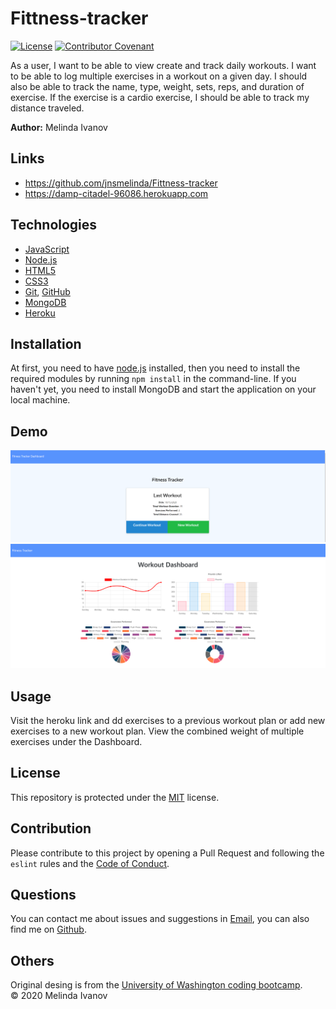 # Fittness-tracker

[![License](https://img.shields.io/static/v1?label=License&message=MIT&color=green)](https://choosealicense.com/licenses/mit/)
[![Contributor Covenant](https://img.shields.io/badge/Contributor%20Covenant-v2.0%20adopted-ff69b4.svg)](https://www.contributor-covenant.org/version/2/0/code_of_conduct/)

As a user, I want to be able to view create and track daily workouts. I want to be able to log multiple exercises in a workout on a given day. I should also be able to track the name, type, weight, sets, reps, and duration of exercise. If the exercise is a cardio exercise, I should be able to track my distance traveled.

**Author:** Melinda Ivanov

## Links
- https://github.com/jnsmelinda/Fittness-tracker
- https://damp-citadel-96086.herokuapp.com

## Technologies
- [JavaScript](https://www.javascript.com)
- [Node.js](https://nodejs.org/en/)
- [HTML5](https://en.wikipedia.org/wiki/HTML5)
- [CSS3](https://en.wikipedia.org/wiki/Cascading_Style_Sheets)
- [Git](https://git-scm.com/), [GitHub](https://github.com)
- [MongoDB](https://www.mongodb.com/)
- [Heroku](https://www.heroku.com/)

## Installation
At first, you need to have [node.js](https://nodejs.org/) installed, then you need to install the required modules by running `npm install` in the command-line. If you haven't yet, you need to install MongoDB and start the application on your local machine.

## Demo
![demo-image](demo/demo1.png)
![demo-image](demo/demo2.png)

## Usage
Visit the heroku link and dd exercises to a previous workout plan or add new exercises to a new workout plan. View the combined weight of multiple exercises under the Dashboard.

## License
This repository is protected under the [MIT](https://choosealicense.com/licenses/mit/) license.

## Contribution
Please contribute to this project by opening a Pull Request and following the `eslint` rules and the [Code of Conduct](https://www.contributor-covenant.org/version/2/0/code_of_conduct/).

## Questions
You can contact me about issues and suggestions in [Email](mailto:jns.melinda@gmail.com), you can also find me on [Github](https://github.com/jnsmelinda).

## Others
Original desing is from the [University of Washington coding bootcamp](https://bootcamp.uw.edu).
</br>
© 2020 Melinda Ivanov
